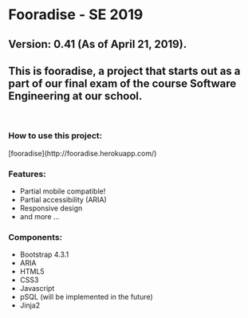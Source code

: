 # Fooradise - SE 2019
<h2> Version: 0.41 (As of April 21, 2019).</h2>
<h2>This is fooradise, a project that starts out as a part of our final exam of the course Software Engineering at our school.</h2>
<br>
<h3> How to use this project: </h3>
[fooradise](http://fooradise.herokuapp.com/)
<h3> Features: </h3>
<ul>
  <li> Partial mobile compatible!</li>
  <li> Partial accessibility (ARIA) </li>
  <li> Responsive design</li>
  <li> and more ...</li>
</ul>
<h3> Components: </h3>
<ul>
  <li> Bootstrap 4.3.1</li>
  <li> ARIA </li>
  <li> HTML5</li>
  <li> CSS3</li>
  <li> Javascript </li>
  <li> pSQL (will be implemented in the future) </li>
  <li> Jinja2 </li>
</ul>

